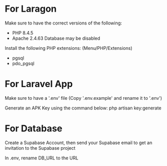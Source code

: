 # For Laragon
Make sure to have the correct versions of the following:
- PHP 8.4.5
- Apache 2.4.63
Database may be disabled 

Install the following PHP extensions: (Menu/PHP/Extensions)
- pgsql
- pdo_pgsql

# For Laravel App
Make sure to have a '.env' file (Copy '.env.example' and rename it to '.env')

Generate an APK Key using the command below:
php artisan key:generate

# For Database
Create a Supabase Account, then send your Supabase email to get an invitation to the Supabase project

In .env, rename DB_URL to the URL 
